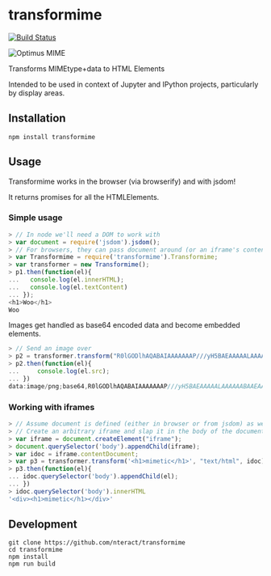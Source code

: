 # transformime

[![Build Status](https://travis-ci.org/nteract/transformime.svg)](https://travis-ci.org/nteract/transformime)

![Optimus MIME](https://cloud.githubusercontent.com/assets/836375/8655086/6afd9854-2954-11e5-8427-05d7c4153b3d.png)

Transforms MIMEtype+data to HTML Elements

Intended to be used in context of Jupyter and IPython projects, particularly by display areas.

## Installation

```
npm install transformime
```

## Usage

Transformime works in the browser (via browserify) and with jsdom!

It returns promises for all the HTMLElements.

### Simple usage

```javascript
> // In node we'll need a DOM to work with
> var document = require('jsdom').jsdom();
> // For browsers, they can pass document around (or an iframe's contentDocument)
> var Transformime = require('transformime').Transformime;
> var transformer = new Transformime();
> p1.then(function(el){
...   console.log(el.innerHTML);
...   console.log(el.textContent)
... });
<h1>Woo</h1>
Woo
```

Images get handled as base64 encoded data and become embedded elements.

```javascript
> // Send an image over
> p2 = transformer.transform("R0lGODlhAQABAIAAAAAAAP///yH5BAEAAAAALAAAAAABAAEAAAIBRAA7", "image/png", document)
> p2.then(function(el){
...     console.log(el.src);
... })
data:image/png;base64,R0lGODlhAQABAIAAAAAAAP///yH5BAEAAAAALAAAAAABAAEAAAIBRAA7
```

### Working with iframes

```javascript
> // Assume document is defined (either in browser or from jsdom) as well as transformer
> // Create an arbitrary iframe and slap it in the body of the document
> var iframe = document.createElement("iframe");
> document.querySelector('body').appendChild(iframe);
> var idoc = iframe.contentDocument;
> var p3 = transformer.transform('<h1>mimetic</h1>', "text/html", idoc);
> p3.then(function(el){
... idoc.querySelector('body').appendChild(el);
... })
> idoc.querySelector('body').innerHTML
'<div><h1>mimetic</h1></div>'
```

## Development

```
git clone https://github.com/nteract/transformime
cd transformime
npm install
npm run build
```
